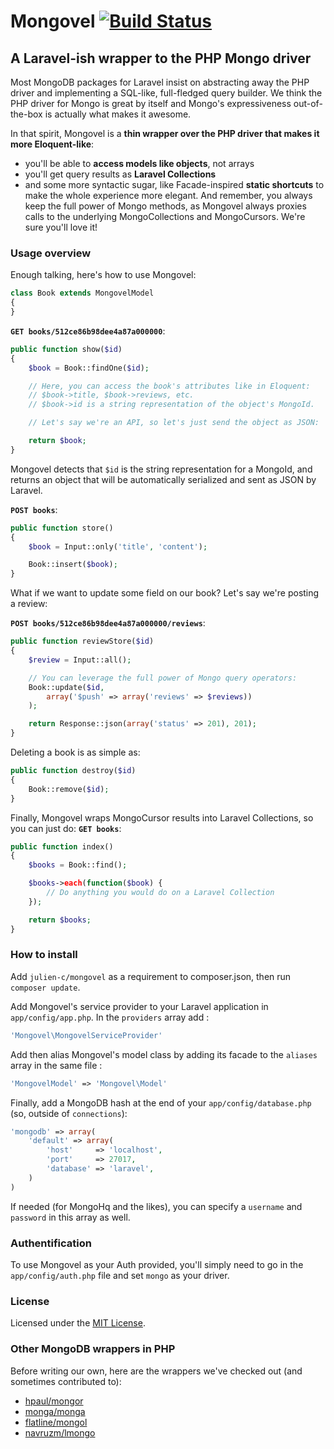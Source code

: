 # Mongovel [![Build Status](https://travis-ci.org/julien-c/mongovel.png?branch=master)](http://travis-ci.org/julien-c/mongovel)
## A Laravel-ish wrapper to the PHP Mongo driver

Most MongoDB packages for Laravel insist on abstracting away the PHP driver and implementing a SQL-like, full-fledged query builder. We think the PHP driver for Mongo is great by itself and Mongo's expressiveness out-of-the-box is actually what makes it awesome.

In that spirit, Mongovel is a **thin wrapper over the PHP driver that makes it more Eloquent-like**:
* you'll be able to **access models like objects**, not arrays
* you'll get query results as **Laravel Collections**
* and some more syntactic sugar, like Facade-inspired **static shortcuts** to make the whole experience more elegant. And remember, you always keep the full power of Mongo methods, as Mongovel always proxies calls to the underlying MongoCollections and MongoCursors. We're sure you'll love it!

### Usage overview

Enough talking, here's how to use Mongovel:

```php
class Book extends MongovelModel
{
}
```

**`GET books/512ce86b98dee4a87a000000`**:

```php
public function show($id)
{
	$book = Book::findOne($id);

	// Here, you can access the book's attributes like in Eloquent:
	// $book->title, $book->reviews, etc.
	// $book->id is a string representation of the object's MongoId.

	// Let's say we're an API, so let's just send the object as JSON:

	return $book;
}
```

Mongovel detects that `$id` is the string representation for a MongoId, and returns an object that will be automatically serialized and sent as JSON by Laravel.

**`POST books`**:

```php
public function store()
{
	$book = Input::only('title', 'content');

	Book::insert($book);
}
```

What if we want to update some field on our book? Let's say we're posting a review:

**`POST books/512ce86b98dee4a87a000000/reviews`**:

```php
public function reviewStore($id)
{
	$review = Input::all();

	// You can leverage the full power of Mongo query operators:
	Book::update($id,
		array('$push' => array('reviews' => $reviews))
	);

	return Response::json(array('status' => 201), 201);
}
```

Deleting a book is as simple as:
```php
public function destroy($id)
{
	Book::remove($id);
}
```

Finally, Mongovel wraps MongoCursor results into Laravel Collections, so you can just do:
**`GET books`**:

```php
public function index()
{
	$books = Book::find();

	$books->each(function($book) {
		// Do anything you would do on a Laravel Collection
	});

	return $books;
}
```

### How to install

Add `julien-c/mongovel` as a requirement to composer.json, then run `composer update`.

Add Mongovel's service provider to your Laravel application in `app/config/app.php`. In the `providers` array add :
```php
'Mongovel\MongovelServiceProvider'
```
Add then alias Mongovel's model class by adding its facade to the `aliases` array in the same file :
```php
'MongovelModel' => 'Mongovel\Model'
```
Finally, add a MongoDB hash at the end of your `app/config/database.php` (so, outside of `connections`):

```php
'mongodb' => array(
	'default' => array(
		'host'     => 'localhost',
		'port'     => 27017,
		'database' => 'laravel',
	)
)
```

If needed (for MongoHq and the likes), you can specify a `username` and `password` in this array as well.

### Authentification

To use Mongovel as your Auth provided, you'll simply need to go in the `app/config/auth.php` file and set `mongo` as your driver.

### License

Licensed under the [MIT License](http://cheeaun.mit-license.org/).

### Other MongoDB wrappers in PHP

Before writing our own, here are the wrappers we've checked out (and sometimes contributed to):
* [hpaul/mongor](https://github.com/hpaul/mongor)
* [monga/monga](https://github.com/FrenkyNet/Monga)
* [flatline/mongol](https://github.com/xFlatlinex/laravel-mongol)
* [navruzm/lmongo](https://github.com/navruzm/lmongo)
